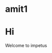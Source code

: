 # amit1
<HTML>
   <HEAD>
      <TITLE>
         Hello Amit
      </TITLE>
   </HEAD>
<BODY>
   <H1>Hi</H1>
   <P> Welcome to impetus</P>
</BODY>
</HTML>
